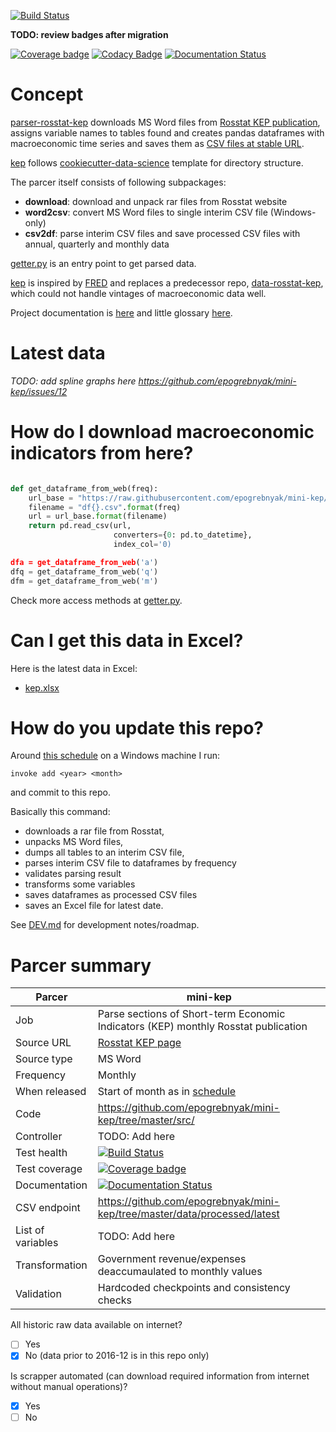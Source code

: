 [![Build Status](https://travis-ci.org/mini-kep/parser-rosstat-kep.svg?branch=master)](https://travis-ci.org/mini-kep/parser-rosstat-kep)

**TODO: review badges after migration**

[![Coverage badge](https://codecov.io/gh/epogrebnyak/mini-kep/branch/master/graphs/badge.svg)](https://codecov.io/gh/epogrebnyak/mini-kep)
[![Codacy Badge](https://api.codacy.com/project/badge/Grade/8a467743314641b4a22b66b327834367)](https://www.codacy.com/app/epogrebnyak/mini-kep?utm_source=github.com&amp;utm_medium=referral&amp;utm_content=epogrebnyak/mini-kep&amp;utm_campaign=Badge_Grade)
[![Documentation Status](https://readthedocs.org/projects/mini-kep-parcer-for-rosstat-kep-publication/badge/?version=latest)](http://mini-kep-parcer-for-rosstat-kep-publication.readthedocs.io/en/latest/?badge=latest)

           
# Concept
[parser-rosstat-kep][kep] downloads MS Word files from [Rosstat KEP publication][Rosstat], 
assigns variable names to tables found and creates pandas dataframes with 
macroeconomic time series and saves them as [CSV files at stable URL][backend]. 

  [kep]: https://github.com/mini-kep/parser-rosstat-kep
  [Rosstat]: http://www.gks.ru/wps/wcm/connect/rosstat_main/rosstat/ru/statistics/publications/catalog/doc_1140080765391
  [backend]: https://github.com/mini-kep/parser-rosstat-kep/tree/master/data/processed/latest

[kep] follows [cookiecutter-data-science](https://github.com/drivendata/cookiecutter-data-science) template for 
directory structure. 

The parcer itself consists of following subpackages:
   - **download**: download and unpack rar files from Rosstat website
   - **word2csv**: convert MS Word files to single interim CSV file (Windows-only)
   - **csv2df**: parse interim CSV files and save processed CSV files with annual, quarterly and monthly data

[getter.py](https://github.com/mini-kep/parser-rosstat-kep/blob/master/src/getter.py) is 
an entry point to get parsed data.
   
[kep] is inspired by [FRED](https://fred.stlouisfed.org/) and replaces a predecessor repo,
[data-rosstat-kep](https://github.com/epogrebnyak/data-rosstat-kep), which could not handle vintages of
macroeconomic data well. 

Project documentation is [here](http://mini-kep-parcer-for-rosstat-kep-publication.readthedocs.io/en/latest/?badge=latest)
and little glossary [here](https://github.com/epogrebnyak/mini-kep/blob/master/doc/rst/glossary.rst).
   

# Latest data

*TODO: add spline graphs here <https://github.com/epogrebnyak/mini-kep/issues/12>*


# How do I download macroeconomic indicators from here?

```python

def get_dataframe_from_web(freq):
    url_base = "https://raw.githubusercontent.com/epogrebnyak/mini-kep/master/data/processed/latest/{}"
    filename = "df{}.csv".format(freq)
    url = url_base.format(filename)
    return pd.read_csv(url, 
                       converters={0: pd.to_datetime},
                       index_col='0)

dfa = get_dataframe_from_web('a')
dfq = get_dataframe_from_web('q')
dfm = get_dataframe_from_web('m')
```

Check more access methods at
[getter.py](https://github.com/epogrebnyak/mini-kep/blob/dev/src/getter.py).


# Can I get this data in Excel?

 Here is the latest data in Excel: 
 
 - [kep.xlsx](https://github.com/epogrebnyak/mini-kep/blob/master/output/kep.xlsx?raw=true)
  
# How do you update this repo?

Around [this schedule](http://www.gks.ru/gis/images/graf-oper2017.htm) on a Windows machine I run:   

```
invoke add <year> <month>
```

and commit to this repo.

Basically this command:
- downloads a rar file from Rosstat, 
- unpacks MS Word files, 
- dumps all tables to an interim CSV file, 
- parses interim CSV file to dataframes by frequency 
- validates parsing result
- transforms some variables
- saves dataframes as processed CSV files
- saves an Excel file for latest date.


See [DEV.md](https://github.com/epogrebnyak/mini-kep/blob/master/DEV.md) for development notes/roadmap. 


# Parcer summary

Parcer              |  mini-kep 
--------------------|----------------------------------------
Job                 |  Parse sections of Short-term Economic Indicators (KEP) monthly Rosstat publication 
Source URL          |  [Rosstat KEP page](http://www.gks.ru/wps/wcm/connect/rosstat_main/rosstat/ru/statistics/publications/catalog/doc_1140080765391)
Source type         |  MS Word  <!-- Word, Excel, CSV, HTML, XML, API, other -->
Frequency           |  Monthly
When released       |  Start of month as in [schedule](http://www.gks.ru/gis/images/graf-oper2017.htm) 
Code                | <https://github.com/epogrebnyak/mini-kep/tree/master/src/>
Controller          |  TODO: Add here
Test health         | [![Build Status](https://travis-ci.org/epogrebnyak/mini-kep.svg?branch=master)](https://travis-ci.org/epogrebnyak/mini-kep)
Test coverage       |  [![Coverage badge](https://codecov.io/gh/epogrebnyak/mini-kep/branch/master/graphs/badge.svg)](https://codecov.io/gh/epogrebnyak/mini-kep)
Documentation       |  [![Documentation Status](https://readthedocs.org/projects/mini-kep-parcer-for-rosstat-kep-publication/badge/?version=latest)](http://mini-kep-parcer-for-rosstat-kep-publication.readthedocs.io/en/latest/?badge=latest)
CSV endpoint        | <https://github.com/epogrebnyak/mini-kep/tree/master/data/processed/latest>
List of variables   |  TODO: Add here
Transformation      |  Government revenue/expenses deaccumaulated to monthly values 
Validation          |  Hardcoded checkpoints and consistency checks 


All historic raw data available on internet? 
- [ ] Yes
- [x] No (data prior to 2016-12 is in this repo only)  

Is scrapper automated (can download required information from internet  without manual operations)? 
- [x] Yes
- [ ] No 
